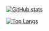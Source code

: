 [![GitHub stats](https://github-readme-stats.vercel.app/api?username=cuongth&theme=algolia)](https://github.com/anuraghazra/github-readme-stats)

[![Top Langs](https://github-readme-stats.vercel.app/api/top-langs/?username=cuongth&theme=algolia&exclude_repo=clang-blueprint)](https://github.com/anuraghazra/github-readme-stats)
